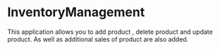 # InventoryManagement
This application allows you to add product , delete product and update product. As well as additional sales of product are also added.
